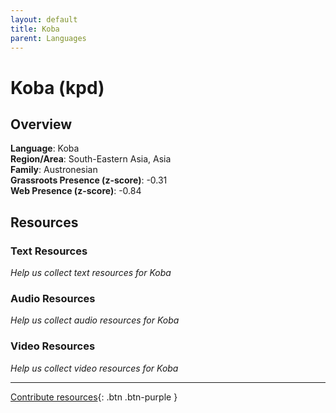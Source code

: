 ```yaml
---
layout: default
title: Koba
parent: Languages
---
```


# Koba (kpd)

## Overview

**Language**: Koba  
**Region/Area**: South-Eastern Asia, Asia  
**Family**: Austronesian  
**Grassroots Presence (z-score)**: -0.31  
**Web Presence (z-score)**: -0.84  

## Resources

### Text Resources
*Help us collect text resources for Koba*

### Audio Resources
*Help us collect audio resources for Koba*

### Video Resources
*Help us collect video resources for Koba*

---

[Contribute resources](https://forms.office.com/e/1SfLJx3u1r){: .btn .btn-purple }
